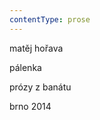 ```yaml
---
contentType: prose
---
```


<section>

matěj hořava

pálenka

prózy z banátu

brno 2014

</section>
